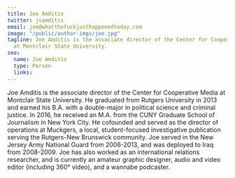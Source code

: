 ```yaml
---
title: Joe Amditis
twitter: jsamditis
email: joe@whatthefuckjusthappenedtoday.com
image: "/public/author-imgs/joe.jpg"
tagline: Joe Amditis is the associate director of the Center for Cooperative Media
  at Montclair State University.
seo:
  name: Joe Amditis
  type: Person
  links: 
---
```


Joe Amditis is the associate director of the Center for Cooperative Media at Montclair State University. He graduated from Rutgers University in 2013 and earned his B.A. with a double-major in political science and criminal justice. In 2016, he received an M.A. from the CUNY Graduate School of Journalism in New York City. He cofounded and served as the director of operations at Muckgers, a local, student-focused investigative publication serving the Rutgers-New Brunswick community. Joe served in the New Jersey Army National Guard from 2006-2013, and was deployed to Iraq from 2008-2009. Joe has also worked as an international relations researcher, and is currently an amateur graphic designer, audio and video editor (including 360° video), and a wannabe podcaster.
